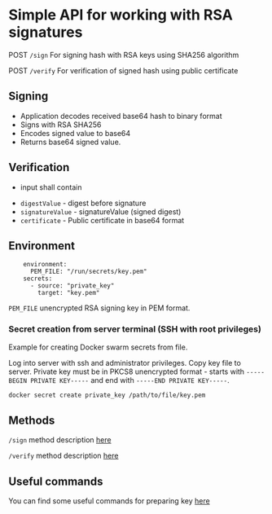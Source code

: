 # Simple API for working with RSA signatures

POST `/sign` For signing hash with RSA keys using SHA256 algorithm

POST `/verify` For verification of signed hash using public certificate

## Signing 

* Application decodes received base64 hash to binary format
* Signs with RSA SHA256 
* Encodes signed value to base64
* Returns base64 signed value.

## Verification 

* input shall contain 
-  `digestValue` - digest before signature
-  `signatureValue` - signatureValue (signed digest)
-  `certificate` - Public certificate in base64 format


## Environment

```
    environment:
      PEM_FILE: "/run/secrets/key.pem"
    secrets:
      - source: "private_key"
        target: "key.pem"
```

`PEM_FILE` unencrypted RSA signing key in PEM format. 

### Secret creation from server terminal (SSH with root privileges)

Example for creating Docker swarm secrets from file.

Log into server with ssh and administrator privileges. Copy key file to server. Private key must be in PKCS8 unencrypted format - starts with `-----BEGIN PRIVATE KEY-----` and end with `-----END PRIVATE KEY-----`.

```sh
docker secret create private_key /path/to/file/key.pem
```

## Methods

`/sign` method description [here](./docs/sign.md)

`/verify` method description [here](./docs/verify.md)

## Useful commands

You can find some useful commands for preparing key [here](./docs/helper.md)